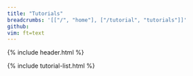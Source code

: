 ```yaml
---
title: "Tutorials"
breadcrumbs: '[["/", "home"], ["/tutorial", "tutorials"]]'
github: 
vim: ft=text
---
```


{% include header.html %}


{% include tutorial-list.html %}




